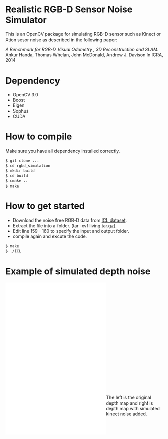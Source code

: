 # Realistic RGB-D Sensor Noise Simulator

This is an OpenCV package for simulating RGB-D sensor such as Kinect or Xtion sesor noise as described in the following paper:


*A Benchmark for RGB-D Visual Odometry , 3D Reconstruction and SLAM.*
Ankur Handa, Thomas Whelan, John McDonald, Andrew J. Davison 
In ICRA, 2014

# Dependency

* OpenCV 3.0
* Boost
* Eigen
* Sophus
* CUDA

# How to compile

Make sure you have all dependency installed correctly. 

```
$ git clone ...
$ cd rgbd_simulation
$ mkdir build
$ cd build
$ cmake ..
$ make 
```

# How to get started

* Download the noise free RGB-D data from [ICL dataset](https://www.doc.ic.ac.uk/~ahanda/VaFRIC/iclnuim.html).
* Extract the file into a folder. (tar -xvf living.tar.gz).  
* Edit line 159 - 160 to specify the input and output folder.
* compile again and excute the code.

```
$ make
$ ./ICL
```

# Example of simulated depth noise

<img src="readme_images/original.png" align="left" width="320" ><br><br><br><br><br><br><br><br><br><br>
<img src="readme_images/original.png" align="left" width="320" ><br><br><br><br><br><br><br><br><br><br>

The left is the original depth map and right is depth map with simulated kinect noise added.